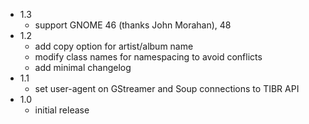 - 1.3
  - support GNOME 46 (thanks John Morahan), 48
- 1.2
  - add copy option for artist/album name
  - modify class names for namespacing to avoid conflicts
  - add minimal changelog
- 1.1
  - set user-agent on GStreamer and Soup connections to TIBR API
- 1.0
  - initial release
